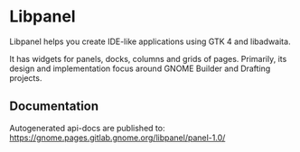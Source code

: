 # Libpanel

Libpanel helps you create IDE-like applications using GTK 4 and libadwaita.

It has widgets for panels, docks, columns and grids of pages. Primarily, its
design and implementation focus around GNOME Builder and Drafting projects.

## Documentation

Autogenerated api-docs are published to:
https://gnome.pages.gitlab.gnome.org/libpanel/panel-1.0/
